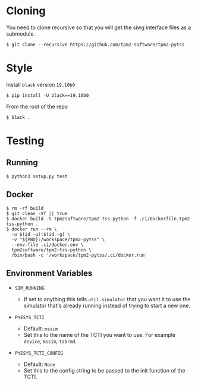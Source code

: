 # Cloning

You need to clone recursive so that you will get the siwg interface files as a
submodule.

```console
$ git clone --recursive https://github.com/tpm2-software/tpm2-pytss
```

# Style

Install `black` version `19.10b0`

```
$ pip install -U black==19.10b0
```

From the root of the repo

```
$ black .
```

# Testing

## Running

```console
$ python3 setup.py test
```

## Docker

```console
$ rm -rf build
$ git clean -Xf || true
$ docker build -t tpm2software/tpm2-tss-python -f .ci/Dockerfile.tpm2-tss-python .
$ docker run --rm \
  -u $(id -u):$(id -g) \
  -v "${PWD}:/workspace/tpm2-pytss" \
  --env-file .ci/docker.env \
  tpm2software/tpm2-tss-python \
  /bin/bash -c '/workspace/tpm2-pytss/.ci/docker.run'
```

## Environment Variables

- `SIM_RUNNING`
  - If set to anything this tells `util.simulator` that you want it to use the
    simulator that's already running instead of trying to start a new one.

- `PYESYS_TCTI`
  - Default: `mssim`
  - Set this to the name of the TCTI you want to use. For example `device`,
    `mssim`, `tabrmd`.

- `PYESYS_TCTI_CONFIG`
  - Default: `None`
  - Set this to the config string to be passed to the init function of the TCTI.
